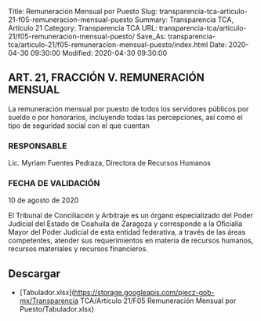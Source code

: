 Title: Remuneración Mensual por Puesto
Slug: transparencia-tca-articulo-21-f05-remuneracion-mensual-puesto
Summary: Transparencia TCA, Artículo 21
Category: Transparencia TCA
URL: transparencia-tca/articulo-21/f05-remuneracion-mensual-puesto/
Save_As: transparencia-tca/articulo-21/f05-remuneracion-mensual-puesto/index.html
Date: 2020-04-30 09:30:00
Modified: 2020-04-30 09:30:00


## ART. 21, FRACCIÓN V. REMUNERACIÓN MENSUAL

La remuneración mensual por puesto de todos los servidores públicos por sueldo o por honorarios, incluyendo todas las percepciones, así como el tipo de seguridad social con el que cuentan

### RESPONSABLE

Lic. Myriam Fuentes Pedraza, Directora de Recursos Humanos

### FECHA DE VALIDACIÓN

10 de agosto de 2020

El Tribunal de Conciliación y Arbitraje es un órgano especializado del Poder Judicial del Estado de Coahuila de Zaragoza y corresponde a la Oficialía Mayor del Poder Judicial de esta entidad federativa, a través de las áreas competentes, atender sus requerimientos en materia de recursos humanos, recursos materiales y recursos financieros.


## Descargar


* [Tabulador.xlsx](https://storage.googleapis.com/pjecz-gob-mx/Transparencia TCA/Artículo 21/F05 Remuneración Mensual por Puesto/Tabulador.xlsx)


